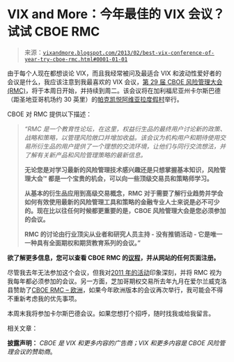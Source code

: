 <!--yml

类别：未分类

日期：2024 年 05 月 18 日 16:18:28

-->

# **VIX and More：今年最佳的 VIX 会议？试试 CBOE RMC**

> 来源：[`vixandmore.blogspot.com/2013/02/best-vix-conference-of-year-try-cboe-rmc.html#0001-01-01`](http://vixandmore.blogspot.com/2013/02/best-vix-conference-of-year-try-cboe-rmc.html#0001-01-01)

由于每个人现在都想谈论 VIX，而且我经常被问及最适合 VIX 和波动性爱好者的会议是什么，我应该注意到我最喜欢的 VIX 会议，[第 29 届 CBOE 风险管理大会 (RMC)](http://www.cboermc.com/http:/www.cboermc.com/)，将于本周日开始，并持续到周二。该会议将在加利福尼亚州卡尔斯巴德（距圣地亚哥机场约 30 英里）的[帕克凯悦阿维亚拉度假村](http://parkaviara.hyatt.com/hyatt/hotels-parkaviara/)举行。

CBOE 对 RMC 提供以下描述：

> *“RMC 是一个教育性论坛，在这里，权益衍生品的最终用户讨论新的政策、战略和策略，以管理风险敞口并增加收益。该会议为机构用户和期待使用交易所衍生品的用户提供了一个理想的交流环境，让他们与同行交流想法，并了解有关新产品和风险管理策略的最新信息。*
> 
> **无论您是对学习最新的风险管理技术感兴趣还是只想掌握基本知识，风险管理大会™ 都是一个宝贵的机会，可以向一些顶级交易员和策略师学习。**
> 
> **从基本的衍生品应用到高级交易概念，RMC 对于需要了解行业趋势并学会如何有效使用最新的风险管理工具和策略的金融专业人士来说是必不可少的。现在比以往任何时候都更重要的是，CBOE 风险管理大会是您必须参加的会议。**
> 
> **RMC 的讨论由行业顶尖从业者和研究人员主持 - 没有推销活动 - 它是唯一一种具有全面期权和期货教育系列的会议。”**

**欲了解更多信息，您可以查看 CBOE RMC 的[议程](http://www.cboermc.com/Agenda.cfm)，并从网站的任何页面注册。**

尽管我去年无法参加这个会议，但我对[2011 年的活动](http://vixandmore.blogspot.com/2011/03/vix-summit-aka-cboe-risk-management.html)印象深刻，并将 RMC 视为我每年都必须参加的会议。另一方面，芝加哥期权交易所去年九月在爱尔兰威克洛县赞助了[CBOE RMC – 欧洲](http://www.cboermceurope.com/)，如果今年欧洲版本的会议再次举行，我可能会不得不重新考虑我的优先事项。

本周末我将参加卡尔斯巴德会议。如果您想打个招呼，随时找我或给我留言。

相关文章：

**披露声明：** *CBOE 是 VIX 和更多内容的广告商；VIX 和更多内容是 CBOE 风险管理会议的赞助商*。
